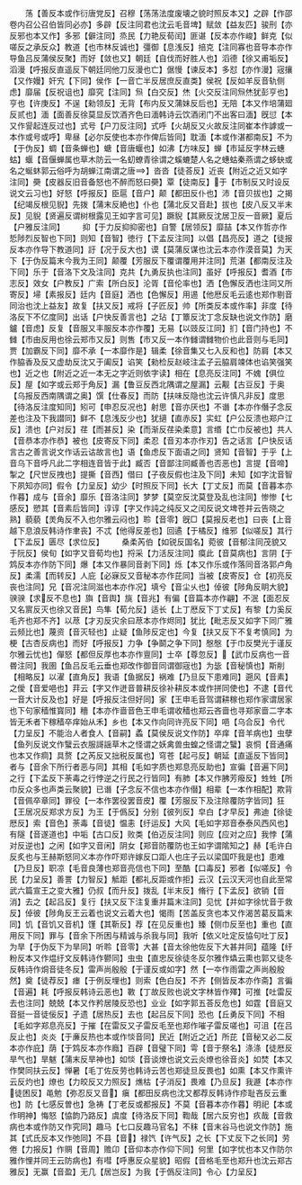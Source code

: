 <!-- { "loadSidebar": true } -->
　　荡【善反本或作衍唐党反】召穆【荡荡法度废壊之貌时照反本又】之辟【作邵卷内召公召伯皆同必亦】多辟【反注同君也沈云毛音埤】赋敛【益友匹】骏刑【亦反邪也本又作】多邪【僻注同】烝民【力艳反荀闰】匪谌【反本亦作峻】鲜克【似嗟反之承反众】教道【也市林反诚也】彊御【息浅反】掊克【注同寡也音导本亦作导鱼吕反蒲侯反聚】而好【敛也又】朝廷【自伐而好胜人也】滔德【徐又甫垢反】滔漫【呼报反直遥反下朝廷同他刀反漫也亡】倨慢【谏反本】多怼【亦作漫】宼攘【又作嫚】奸宄【下同】侯作【一音亡半反居庶反直类】侯祝【反如羊反音轨侧虑】靡届【反祝诅也】靡究【注同】炰【白交反】烋【火交反注同炰烋犹彭亨也】亨也【许庚反】不逞【勑领反】无背【布内反又蒲妹反后也】无陪【本又作培蒲廻反贰也】湎【面善反徐莫显反饮酒齐色曰湎韩诗云饮酒闭门不出客曰湎】旣愆【本又作諐起连反过也】式号【户刀反注同】式呼【火胡反又火故反注同崔本作謼或一本作或号或呼】卑昼【必尔反使也本亦作俾后皆同】耽湎【本或作湛都南反】不为【于伪反】蜩【音条蝉也】螗【音唐蝘也】如沸【方味反】蝉【市延反字林云蟪蛄】蝘【音偃蝉属也草木防云一名虭蟟青徐谓之螇螰楚人名之蟪蛄秦燕谓之蛥蚗或名之蜒蚞郭云俗呼为胡蝉江南谓之唐】沓沓【徒荅反】近丧【附近之近又如字注同】奰【皮器反旧音备怒也不醉而怒曰奰】覃【徒南反】于【市制反又时设反说文云习也】好怒【呼报反】臣扈【音户】颠【都田反仆也】沛【音贝拔也】之揭【纪竭反根见貎】先拨【蒲末反絶也】仆也【蒲北反又音赴】拔也【皮八反又半末反】见貎【贤遍反谓树根露见王如字言可见】蹶貎【其厥反沈居卫反一音厥】夏后【户雅反注同】
　　抑【于力反抑抑密也】自警【居领反】靡喆【本又作哲亦作悊陟烈反智也下同】则知【音智】徳行【下孟反注同】以倡【昌亮反】道之【徒报反本亦作导下教道同】訏【况于反大也】谟【莫蒲反谋也沈云本亦作漠音莫】为天下【于伪反篇末今我为王同】颠覆【芳服反下覆谓覆用并注同】荒湛【都南反注及下同】乐于【音洛下文及注同】克共【九勇反执也注同】虽好【呼报反】耆酒【市志反】效女【户教反】广索【所白反】沦胥【音伦率也】洒【色懈反洒也注同又所寄反】埽【素报反】廷内【音庭】洒也【色懈反】用逷【他厯反毛云逺也郑作剔音同治也沈上益友】故复【扶又反】戒将【子匠反】帅【所类反本或作率】非度【待洛反下不亿度同】出话【户快反善言也】之玷【丁簟反沈丁念反缺也说文作防】磨鑪【音虑】反复【音服又丰服反本亦作覆】无易【以豉反江同】扪【音门持也】不雠【市由反用也徐云郑市又反】则售【市又反一本作雠谓雠物价也此音则与毛同】贾【加霸反下同】靡不承【一本靡作是】辑柔【徐音集又七入反和也】防肩【本又作脇香及反又虚劫反沈又于阖反】谄笑【勑检反赵岐注孟子云脇肩竦体也谄笑强笑也】近之也【附近之近一本无之字近则依字读】相在【息亮反注同】不媿【俱位反】屋【如字或云郑于角反】漏【鲁豆反西北隅谓之屋漏】云觏【古豆反】于奥【乌报反西南隅谓之奥】馔【仕春反】而防【扶味反隐也沈云许慎凡非反】度思【待洛反注度知同】矧可【申忍反况也】射思【音亦厌也】不谮【本亦作僭子念反差也注及下我譛同】鲜不【息浅反少也】犹擿【直赤反】实虹【户公反溃也郑户江反】溃也【户对反】荏【而甚反】染【而渐反荏染柔意】言缗【亡巾反被也】共人【音恭本亦作恭】被也【皮寄反下同】柔忍【音刃本亦作刃】告之话言【户快反话言古之善言说文作话云诂故言也】语【鱼虑反下面语之同】贤知【音智】于乎【上音乌下音呼凡此二字相连音皆于此】臧否【音鄙注同臧善也否恶也】言提【音啼】掣之【尺世反拽也】提撕【音西】借曰【子夜反假也注及下同】未知【如字沈音智下夙知亦同】假令【力呈反】幼少【时照反下同】长大【丁丈反】而莫【音暮本亦作暮】成与【音余】靡乐【音洛注同】梦梦【莫空反沈莫登及乱也注同】惨惨【七感反】愬其【音素后皆同】谆谆【字又作訰之纯反又之闰反说文埤苍并云告晓之熟】藐藐【羙角反不入也尔雅云闷也】聆【音零】旣□【莫报反老也】曰丧【上音越下息浪反韩诗作聿丧】不忒【他得反差也】回遹【于橘反】维邪【似嗟反】其行【下孟反】匮尽【求位反】
　　桑柔芮伯【如锐反国名】菀彼【音郁注同茂貌又于阮反】侯旬【如字又音荀均也】捋采【力活反注同】瘼此【音莫病也】言阴【于鸩反本亦作防下同】爆【本又作暴同音剥下同】烁【本又作乐或作落同音洛郭卢角反】柔濡【而转反】人庇【必寐反又音秘本亦作芘同】当被【皮寄反】仓【初亮反丧也注同】兄【音况注同滋也本亦作况】填兮【音尘乆也】倬彼【陟角反眀大貌】骙骙【求反不息也】旟【音舆】旐【音兆】有偏【音篇本亦作翩】不泯【面忍反又名賔反灭也徐又音民】鸟隼【荀允反】适长【上丁厯反下丁丈反】有黎【力奚反毛齐也郑不齐】以荩【才刃反灾余曰荩本亦作烬同】犹比【毗志反又如字下同广雅云频比也】蔑资【音灭轻也】止疑【鱼陟反定也】今复【扶又反下不复考慎同】为梗【古杏反病也】而好【呼报反】力争【争鬬之争下同】慇慇【于巾反樊光于谨反尔雅云忧也】僤怒【都但反厚也本亦作亶同】士卒【尊忽反】【武巾反病也一音昬注同】我圉【鱼吕反毛云垂也郑改作御音同谓御宼也】为毖【音秘慎也】斯削【相略反】以濯【直角反】我语【鱼据反】祸难【乃旦反下患难同】遡风【音素】之僾【音爱唈也】荓云【字又作迸音普耕反徐补耕反本或作拼同使也】不逮【音代一音大计反及也】好是【呼报反注但好同】家【王申毛音驾谓耕稼也郑作家谓居家也下句家穑惟寳同】穯【本亦作啬音色王申毛谓收穑也郑云吝啬也寻郑家啬二字本皆无禾者下稼穑卒痒始从禾】乡也【本又作向同许亮反下同】唈【乌合反】令代【力呈反】不能治人者食人【音嗣】蟊【莫侯反说文作防】卒痒【音羊病也】虫孽【鱼列反说文作蠥云衣服謌謡草木之怪谓之妖禽兽虫蝗之怪谓之蠥】哀恫【音通痛也本又作痌】具赘【之芮反又拙税反属也】穹苍【起弓反】朝延【直遥反下皆同】者与【音余下所行者恶与同】其相【毛如字质也郑息亮反助也】宣徧【音遍下同】之行【下孟反下荼毒之行悖逆之行民之行皆同】有肺【本又作胇芳癈反】甡甡【所巾反众多也声类云聚貌】已谮【子念反不信也本亦作僣】相辈【一本作相配】欺背【音佩卒章同】罪役【一本作罢役罢音皮】覆【芳服反下及注除覆防字皆同】狂【王居况反郑求方反】为王【于僞反】分别【彼列反】皁白【才早反】弗迪【徐徒厯反】索【音色】荼毒【音徒】愠恚【纡运反】大风【毛如字郑音泰泰风西风也】有隧【音遂道也】中垢【古口反】败类【伯迈反注同】则应【应对之应】我悖【蒲对反逆也】之闲【如字又音闲】阴女【郑音防覆防也王如字谓隂知之】赫【毛许白反炙也与王赫斯怒同义本亦作吓郑许嫁反口距人也庄子云以梁国吓我是也】患难【乃旦反】职凉【毛音良薄也郑音亮信也下同】至酷【口毒反】邪者【似嗟反】令民【力呈反】善詈【力智反】觝距【都礼反距或作拒】云汉【云汉天河也自此至常武六篇宣王之变大雅】仍叔【而升反】拨乱【半末反】脩行【下孟反】欲销【音消】去之【起吕反】复行【扶又反下注复重并篇末注同】见忧【并如字徐忧音于救反】倬彼【陟角反王云着也说文云着大也】愒雨【苦盖反贪也本又作渴苦葛反篇末同】饥【音饥又音机】馑【其靳反】荐【在见反重也】臻【侧巾反至也】重也【直用反下同】罪与【音余下所困与精诚与杀我与同】我听【依义吐定反恊句吐丁反】为旱【于伪反下为旱同】听聆【音零】大甚【音太徐他佐反下大甚并同】蕴隆【纡粉反本又作煴纡文反韩诗作鬰同】虫虫【直忠反徐徒冬反尔雅作爞云熏也郭又徒冬反韩诗作烔音徒冬反】雷声尚殷殷【于谨反或如字】然【一夲作雨雷之声尚殷殷然】奠【徒荐反】瘗【于例反埋也】则索【色白反】不齐【侧皆反本亦作斋】言徧【音遍】耗【呼报反韩诗云恶也】斁【丁故反败也说文字林皆作殬】可推【吐雷反去也注同】兢兢【本又作矜居陵反恐也】业业【如字郭五荅反危也】如霆【音庭又音挺一音徒佞反】孑遗【居热反】去也【起吕反下同】恐也【丘勇反下同】不相【毛如字郑息亮反】于摧【在雷反又子雷反毛至也郑作嗺子雷反嗟也】可沮【在吕反止也】炎炎【于亷反热也本或作惔音同】民近【附近之近】所芘【音秘又必二反本亦作庇】荫【于鸩反本亦作廕】百辟【音璧下同】雩【音于祭名】涤涤【徒厯反旱气也】旱魃【蒲末反旱神也】如惔【音谈燎也说文云炎燎也徐音炎】如焚【本又作樊同扶云反】惮暑【毛丁佐反劳也韩诗云苦也郑徒旦反畏也】如熏【本又作熏许云反灼也】燎也【力皎反又力照反】燋枯【子消反】畏难【乃旦反】我遯【本亦作徒困反】黾勉【弥忍反又音】瘨【都田反病也沈又都荐反韩诗作疹耻吝反云重也】防【七感反曽也】急祷【丁老反或都报反】不莫【音暮本亦作暮】明祀【本或作明神】悔怒【恊韵乃路反】虞度【待洛反下同】鞫哉【居六反穷也】疚哉【音救病也本或作防又作究同】趣马【七口反趣马官名】不秣【音末谷马也说文作防】施其【式氏反本又作弛同】不县【音】禄饩【许气反】之长【下丈反下之长同】劳倦【力报反】作赒【音周】赡卬【音仰本亦作仰下同】何里【如字忧也本又作防尔雅作悝并同王云防病也】有嘒【呼惠反众星貌】昭假【音格毛至也郑升也沈云郑古雅反】无赢【音盈】无几【居岂反】为我【于僞反注同】令心【力呈反】
